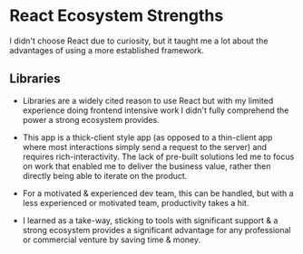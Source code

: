 # React Ecosystem Strengths

I didn't choose React due to curiosity, but it taught me a lot about the advantages of using a more established framework.

## Libraries

-   Libraries are a widely cited reason to use React but with my limited experience doing frontend intensive work I didn't fully comprehend the power a strong ecosystem provides.

-   This app is a thick-client style app (as opposed to a thin-client app where most interactions simply send a request to the server) and requires rich-interactivity. The lack of pre-built solutions led me to focus on work that enabled me to deliver the business value, rather then directly being able to iterate on the product.

-   For a motivated & experienced dev team, this can be handled, but with a less experienced or motivated team, productivity takes a hit.

-   I learned as a take-way, sticking to tools with significant support & a strong ecosystem provides a significant advantage for any professional or commercial venture by saving time & money.
